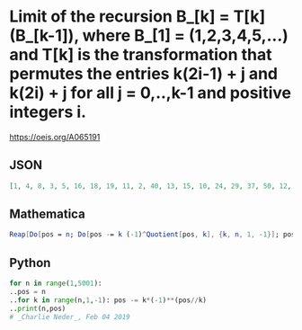 # Limit of the recursion B\_\[k\] \= T\[k\]\(B\_\[k\-1\]\), where B\_\[1\] \= \(1,2,3,4,5,\.\.\.\) and T\[k\] is the transformation that permutes the entries k\(2i\-1\) \+ j and k\(2i\) \+ j for all j \= 0,\.\.,k\-1 and positive integers i\.
https://oeis.org/A065191
## JSON
```JSON
[1, 4, 8, 3, 5, 16, 18, 19, 11, 2, 40, 13, 15, 10, 24, 29, 37, 50, 12, 9, 63, 28, 66, 7, 33, 60, 22, 31, 35, 44, 26, 45, 57, 80, 6, 47, 109, 128, 14, 39, 155, 64, 48, 49, 25, 32, 106, 227, 53, 82, 150, 139, 143, 58, 78, 169, 147, 198, 70, 23, 131, 88, 156, 75, 103, 166, 192]
```
## Mathematica
```Mathematica
Reap[Do[pos = n; Do[pos -= k (-1)^Quotient[pos, k], {k, n, 1, -1}]; pos -= If[Mod[n, 4] < 2, 1, -1]; Sow[pos], {n, 1, 5000}]][[2, 1]]; (* _Jean-François Alcover_, Mar 02 2020, partly translated from _Charlie Neder_'s Python code *)
```
## Python
```Python
for n in range(1,5001):
..pos = n
..for k in range(n,1,-1): pos -= k*(-1)**(pos//k)
..print(n,pos)
# _Charlie Neder_, Feb 04 2019
```
